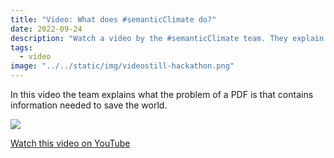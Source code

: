 ```yaml
---
title: "Video: What does #semanticClimate do?"
date: 2022-09-24
description: "Watch a video by the #semanticClimate team. They explain the problem and their approach to liberate knowledge from climate-related literature."
tags:
  - video
image: "../../static/img/videostill-hackathon.png"
---
```


In this video the team explains what the problem of a PDF is that contains information needed to save the world.

<a target="_blank" href="https://www.youtube.com/watch?v=0MGXic-uEQY"><img class="video-still" src="{{ '/static/img/videostill-hackathon.png' | url }}" /></a>

<a target="_blank" class="video-link" href="https://www.youtube.com/watch?v=0MGXic-uEQY">Watch this video on YouTube</a>
